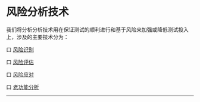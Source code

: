 # 风险分析技术

我们将分析分析技术用在保证测试的顺利进行和基于风险来加强或降低测试投入上，涉及的主要技术分为：

口 [风险识别](books/风险分析技术-风险识别.md)

口 [风险评估](books/风险分析技术-风险识别.md)

口 [风险应对](books/风险分析技术-风险识别.md)

口 [老功能分析](books/风险分析技术-风险识别.md)

* * *





